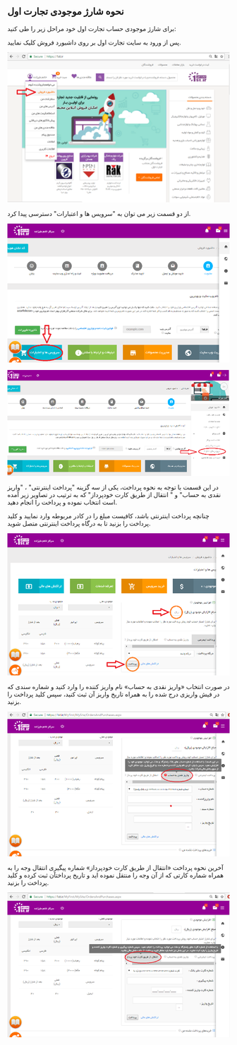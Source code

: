 ﻿## نحوه شارژ موجودی تجارت اول

برای شارژ موجودی حساب تجارت اول خود مراحل زیر را طی کنید:

پس از ورود به سایت تجارت اول بر روی داشبورد فروش کلیک نمایید.

![](1st5.png)

از دو قسمت زیر می توان به "سرویس ها و اعتبارات" دسترسی پیدا کرد.

![](1st6.png)

![](1st7.png)

در این قسمت با توجه به نحوه پرداخت، یکی از سه گزینه "پرداخت اینترنتی" ، "واریز نقدی به حساب" و " انتقال از طریق کارت خودپرداز" که به ترتیب در تصاویر زیر آمده است انتخاب نموده و پرداخت را انجام دهید.

چنانچه پرداخت اینترنتی باشد، کافیست مبلغ را در کادر مربوطه وارد نمایید و کلید پرداخت را بزنید تا به درگاه پرداخت اینترنتی متصل شوید.

![](1st8.png)

در صورت انتخاب «واریز نقدی به حساب» نام واریز کننده را وارد کنید و شماره سندی که در فیش واریزی درج شده را به همراه تاریخ واریز آن ثبت کنید، سپس کلید پرداخت را بزنید.

![](1st9.png)

آخرین نحوه پرداخت «انتقال از طریق کارت خودپرداز» شماره پیگیری انتقال وجه را به همراه شماره کارتی که از آن وجه را منتقل نموده اید و تاریخ پرداختآن ثبت کرده و کلید پرداخت را بزنید.

![](1st10.png)
